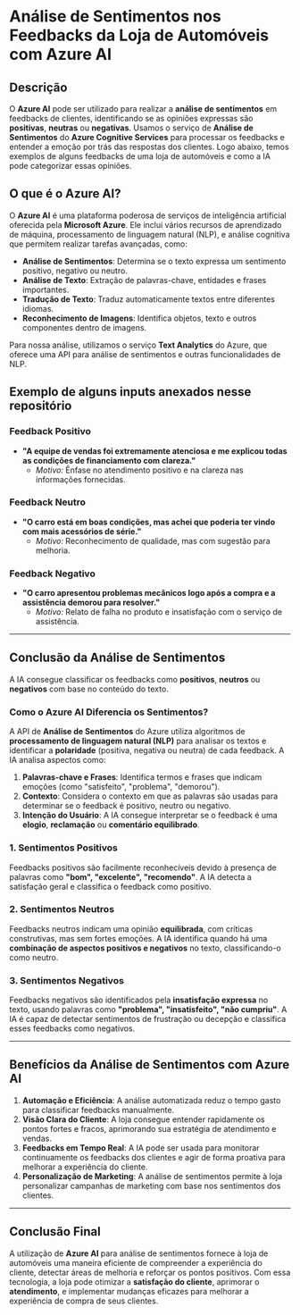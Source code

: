 # Análise de Sentimentos nos Feedbacks da Loja de Automóveis com Azure AI

## Descrição

O **Azure AI** pode ser utilizado para realizar a **análise de sentimentos** em feedbacks de clientes, identificando se as opiniões expressas são **positivas**, **neutras** ou **negativas**. Usamos o serviço de **Análise de Sentimentos** do **Azure Cognitive Services** para processar os feedbacks e entender a emoção por trás das respostas dos clientes. Logo abaixo, temos exemplos de alguns feedbacks de uma loja de automóveis e como a IA pode categorizar essas opiniões.

## O que é o Azure AI?

O **Azure AI** é uma plataforma poderosa de serviços de inteligência artificial oferecida pela **Microsoft Azure**. Ele inclui vários recursos de aprendizado de máquina, processamento de linguagem natural (NLP), e análise cognitiva que permitem realizar tarefas avançadas, como:

- **Análise de Sentimentos**: Determina se o texto expressa um sentimento positivo, negativo ou neutro.
- **Análise de Texto**: Extração de palavras-chave, entidades e frases importantes.
- **Tradução de Texto**: Traduz automaticamente textos entre diferentes idiomas.
- **Reconhecimento de Imagens**: Identifica objetos, texto e outros componentes dentro de imagens.

Para nossa análise, utilizamos o serviço **Text Analytics** do Azure, que oferece uma API para análise de sentimentos e outras funcionalidades de NLP.

## Exemplo de alguns inputs anexados nesse repositório

### Feedback Positivo
  
- **"A equipe de vendas foi extremamente atenciosa e me explicou todas as condições de financiamento com clareza."**
  - *Motivo:* Ênfase no atendimento positivo e na clareza nas informações fornecidas.

### Feedback Neutro
- **"O carro está em boas condições, mas achei que poderia ter vindo com mais acessórios de série."**
  - *Motivo:* Reconhecimento de qualidade, mas com sugestão para melhoria.

### Feedback Negativo
- **"O carro apresentou problemas mecânicos logo após a compra e a assistência demorou para resolver."**
  - *Motivo:* Relato de falha no produto e insatisfação com o serviço de assistência.
    
---

## Conclusão da Análise de Sentimentos

A IA consegue classificar os feedbacks como **positivos**, **neutros** ou **negativos** com base no conteúdo do texto.

### Como o Azure AI Diferencia os Sentimentos?

A API de **Análise de Sentimentos** do Azure utiliza algoritmos de **processamento de linguagem natural (NLP)** para analisar os textos e identificar a **polaridade** (positiva, negativa ou neutra) de cada feedback. A IA analisa aspectos como:

1. **Palavras-chave e Frases**: Identifica termos e frases que indicam emoções (como "satisfeito", "problema", "demorou").
2. **Contexto**: Considera o contexto em que as palavras são usadas para determinar se o feedback é positivo, neutro ou negativo.
3. **Intenção do Usuário**: A IA consegue interpretar se o feedback é uma **elogio**, **reclamação** ou **comentário equilibrado**.

### 1. **Sentimentos Positivos**
Feedbacks positivos são facilmente reconhecíveis devido à presença de palavras como **"bom", "excelente", "recomendo"**. A IA detecta a satisfação geral e classifica o feedback como positivo.

### 2. **Sentimentos Neutros**
Feedbacks neutros indicam uma opinião **equilibrada**, com críticas construtivas, mas sem fortes emoções. A IA identifica quando há uma **combinação de aspectos positivos e negativos** no texto, classificando-o como neutro.

### 3. **Sentimentos Negativos**
Feedbacks negativos são identificados pela **insatisfação expressa** no texto, usando palavras como **"problema", "insatisfeito", "não cumpriu"**. A IA é capaz de detectar sentimentos de frustração ou decepção e classifica esses feedbacks como negativos.

---

## Benefícios da Análise de Sentimentos com Azure AI

1. **Automação e Eficiência**: A análise automatizada reduz o tempo gasto para classificar feedbacks manualmente.
2. **Visão Clara do Cliente**: A loja consegue entender rapidamente os pontos fortes e fracos, aprimorando sua estratégia de atendimento e vendas.
3. **Feedbacks em Tempo Real**: A IA pode ser usada para monitorar continuamente os feedbacks dos clientes e agir de forma proativa para melhorar a experiência do cliente.
4. **Personalização de Marketing**: A análise de sentimentos permite à loja personalizar campanhas de marketing com base nos sentimentos dos clientes.

---

## Conclusão Final

A utilização de **Azure AI** para análise de sentimentos fornece à loja de automóveis uma maneira eficiente de compreender a experiência do cliente, detectar áreas de melhoria e reforçar os pontos positivos. Com essa tecnologia, a loja pode otimizar a **satisfação do cliente**, aprimorar o **atendimento**, e implementar mudanças eficazes para melhorar a experiência de compra de seus clientes.

